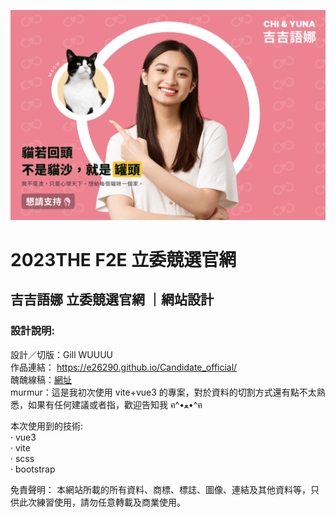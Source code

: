 ![網站照片](public/images/img_cover.png)

# 2023THE F2E 立委競選官網
## 吉吉語娜 立委競選官網 ｜網站設計

### 設計說明:
設計／切版：Gill WUUUU <br>
作品連結： https://e26290.github.io/Candidate_official/ <br>
醜醜線稿：[網址](<https://www.figma.com/file/F0NgqAlr4UQdtxSQwEDnNn/%E7%AB%8B%E5%A7%94%E7%AB%B6%E9%81%B8%E5%AE%98%E7%B6%B2?type=design&node-id=23%3A132&mode=design&t=vzV5busFE0DqhTM2-1>) <br>
murmur：這是我初次使用 vite+vue3 的專案，對於資料的切割方式還有點不太熟悉，如果有任何建議或者指，歡迎告知我 ฅ^•ﻌ•^ฅ

本次使用到的技術: <br>
‧ vue3 <br>
‧ vite <br>
‧ scss <br>
‧ bootstrap <br>


免責聲明：
本網站所載的所有資料、商標、標誌、圖像、連結及其他資料等，只供此次練習使用，請勿任意轉載及商業使用。
